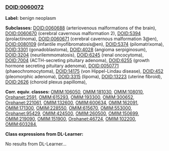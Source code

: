 
### [DOID:0060072](http://purl.obolibrary.org/obo/DOID_0060072)
**Label:** benign neoplasm

**Subclasses:** [DOID:0060688](http://purl.obolibrary.org/obo/DOID_0060688) (arteriovenous malformations of the brain), [DOID:0060670](http://purl.obolibrary.org/obo/DOID_0060670) (cerebral cavernous malformation 2), [DOID:5394](http://purl.obolibrary.org/obo/DOID_5394) (prolactinoma), [DOID:0060671](http://purl.obolibrary.org/obo/DOID_0060671) (cerebral cavernous malformation 3@en), [DOID:0080109](http://purl.obolibrary.org/obo/DOID_0080109) (infantile myofibromatosis@en), [DOID:5374](http://purl.obolibrary.org/obo/DOID_5374) (pilomatrixoma), [DOID:3301](http://purl.obolibrary.org/obo/DOID_3301) (gonadoblastoma), [DOID:4028](http://purl.obolibrary.org/obo/DOID_4028) (angioma serpiginosum), [DOID:3204](http://purl.obolibrary.org/obo/DOID_3204) (neurilemmomatosis), [DOID:6245](http://purl.obolibrary.org/obo/DOID_6245) (renal oncocytoma), [DOID:7004](http://purl.obolibrary.org/obo/DOID_7004) (ACTH-secreting pituitary adenoma), [DOID:6255](http://purl.obolibrary.org/obo/DOID_6255) (growth hormone secreting pituitary adenoma), [DOID:0050771](http://purl.obolibrary.org/obo/DOID_0050771) (phaeochromocytoma), [DOID:14175](http://purl.obolibrary.org/obo/DOID_14175) (von Hippel-Lindau disease), [DOID:452](http://purl.obolibrary.org/obo/DOID_452) (pleomorphic adenoma), [DOID:3315](http://purl.obolibrary.org/obo/DOID_3315) (lipoma), [DOID:13223](http://purl.obolibrary.org/obo/DOID_13223) (uterine fibroid), [DOID:2626](http://purl.obolibrary.org/obo/DOID_2626) (choroid plexus papilloma), 

**Corr. equiv. classes:** [OMIM:106050](http://purl.obolibrary.org/obo/OMIM_106050), [OMIM:181030](http://purl.obolibrary.org/obo/OMIM_181030), [OMIM:108010](http://purl.obolibrary.org/obo/OMIM_108010), [Orphanet:2591](http://www.orpha.net/ORDO/Orphanet_2591), [OMIM:615293](http://purl.obolibrary.org/obo/OMIM_615293), [OMIM:193300](http://purl.obolibrary.org/obo/OMIM_193300), [OMIM:300652](http://purl.obolibrary.org/obo/OMIM_300652), [Orphanet:221061](http://www.orpha.net/ORDO/Orphanet_221061), [OMIM:132600](http://purl.obolibrary.org/obo/OMIM_132600), [OMIM:600634](http://purl.obolibrary.org/obo/OMIM_600634), [OMIM:162091](http://purl.obolibrary.org/obo/OMIM_162091), [OMIM:171300](http://purl.obolibrary.org/obo/OMIM_171300), [OMIM:228550](http://purl.obolibrary.org/obo/OMIM_228550), [OMIM:615670](http://purl.obolibrary.org/obo/OMIM_615670), [OMIM:553000](http://purl.obolibrary.org/obo/OMIM_553000), [Orphanet:95429](http://www.orpha.net/ORDO/Orphanet_95429), [OMIM:424500](http://purl.obolibrary.org/obo/OMIM_424500), [OMIM:260500](http://purl.obolibrary.org/obo/OMIM_260500), [OMIM:150699](http://purl.obolibrary.org/obo/OMIM_150699), [OMIM:219090](http://purl.obolibrary.org/obo/OMIM_219090), [OMIM:151900](http://purl.obolibrary.org/obo/OMIM_151900), [Orphanet:46724](http://www.orpha.net/ORDO/Orphanet_46724), [OMIM:102200](http://purl.obolibrary.org/obo/OMIM_102200), [OMIM:603284](http://purl.obolibrary.org/obo/OMIM_603284), 

**Class expressions from DL-Learner:**

No results from DL-Learner...



